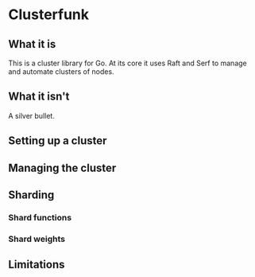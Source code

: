 # Clusterfunk

## What it is

This is a cluster library for Go. At its core it uses Raft and Serf to manage
and automate clusters of nodes.

## What it isn't

A silver bullet.

## Setting up a cluster

## Managing the cluster

## Sharding

### Shard functions

### Shard weights

## Limitations
